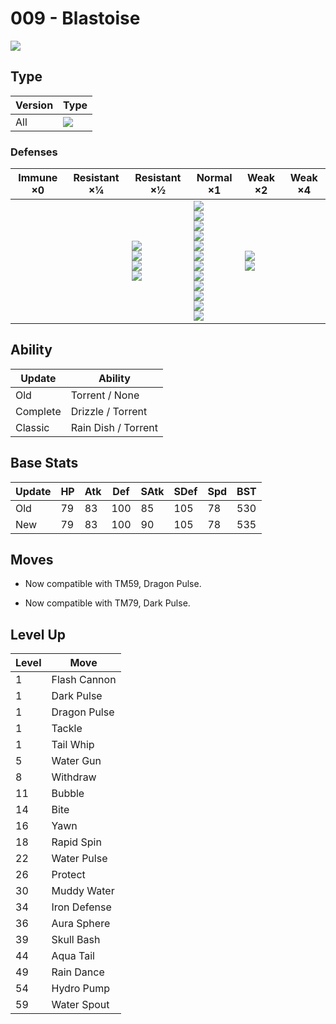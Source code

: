 # 009 - Blastoise
![][009]

## Type

Version | Type
---     | ---
All     | ![][water]

### Defenses

Immune ×0 | Resistant ×¼ | Resistant ×½                                          | Normal ×1                                                                                                                                                                      | Weak ×2                         | Weak ×4
---       | ---          | ---                                                   | ---                                                                                                                                                                            | ---                             | ---
&nbsp;    | &nbsp;       | ![][steel]<br>![][fire]<br>![][water]<br>![][ice]<br> | ![][normal]<br>![][fighting]<br>![][flying]<br>![][poison]<br>![][ground]<br>![][rock]<br>![][bug]<br>![][ghost]<br>![][psychic]<br>![][dragon]<br>![][dark]<br>![][fairy]<br> | ![][grass]<br>![][electric]<br> | &nbsp;

## Ability

Update   | Ability
---      | ---
Old      | Torrent / None
Complete | Drizzle / Torrent
Classic  | Rain Dish / Torrent

## Base Stats

Update | HP  | Atk | Def | SAtk | SDef | Spd | BST
---    | --- | --- | --- | ---  | ---  | --- | ---
Old    | 79  | 83  | 100 | 85   | 105  | 78  | 530
New    | 79  | 83  | 100 | 90   | 105  | 78  | 535

## Moves

 - Now compatible with TM59, Dragon Pulse.

 - Now compatible with TM79, Dark Pulse.

## Level Up

Level | Move
---   | ---
1     | Flash Cannon
1     | Dark Pulse
1     | Dragon Pulse
1     | Tackle
1     | Tail Whip
5     | Water Gun
8     | Withdraw
11    | Bubble
14    | Bite
16    | Yawn
18    | Rapid Spin
22    | Water Pulse
26    | Protect
30    | Muddy Water
34    | Iron Defense
36    | Aura Sphere
39    | Skull Bash
44    | Aqua Tail
49    | Rain Dance
54    | Hydro Pump
59    | Water Spout

[009]: ../img/pokemon/009.png
[normal]: ../img/types/normal.png
[fire]: ../img/types/fire.png
[fighting]: ../img/types/fighting.png
[water]: ../img/types/water.png
[flying]: ../img/types/flying.png
[grass]: ../img/types/grass.png
[poison]: ../img/types/poison.png
[electric]: ../img/types/electric.png
[ground]: ../img/types/ground.png
[psychic]: ../img/types/psychic.png
[rock]: ../img/types/rock.png
[ice]: ../img/types/ice.png
[bug]: ../img/types/bug.png
[dragon]: ../img/types/dragon.png
[ghost]: ../img/types/ghost.png
[dark]: ../img/types/dark.png
[steel]: ../img/types/steel.png
[fairy]: ../img/types/fairy.png
